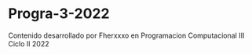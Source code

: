 # Progra-3-2022

Contenido desarrollado por Fherxxxo en Programacion Computacional III Ciclo II 2022
